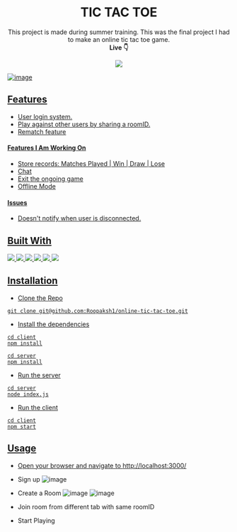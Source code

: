 <div align=center>
<h1 align=center>TIC TAC TOE</h1>
<p>This project is made during summer training. This was the final project I had to make an online tic tac toe game.<br> <b>Live 👇</b><p>
<a href=http://52.38.88.30:1234><img src=https://img.shields.io/badge/Amazon_AWS-232F3E?style=for-the-badge&logo=amazon-aws&logoColor=white>
</div>

![image](https://user-images.githubusercontent.com/72032743/188689133-4bb37d49-abc4-43b0-8469-f7233d3e22b8.png)

## Features

- User login system.
- Play against other users by sharing a roomID.
- Rematch feature

#### Features I Am Working On

- Store records: Matches Played | Win | Draw | Lose
- Chat
- Exit the ongoing game
- Offline Mode

#### Issues

- Doesn't notify when user is disconnected.

## Built With

<img src="https://img.shields.io/badge/MongoDB-4EA94B?style=for-the-badge&logo=mongodb&logoColor=white"> <img src="https://img.shields.io/badge/Express.js-404D59?style=for-the-badge"> <img src="https://img.shields.io/badge/React-20232A?style=for-the-badge&logo=react&logoColor=61DAFB"> <img src="https://img.shields.io/badge/Node.js-43853D?style=for-the-badge&logo=node.js&logoColor=white"> <img src="https://img.shields.io/badge/Socket.io-black?style=for-the-badge&logo=socket.io&badgeColor=010101"> <img src="https://img.shields.io/badge/Material--UI-0081CB?style=for-the-badge&logo=material-ui&logoColor=white">


## Installation

- Clone the Repo

```
git clone git@github.com:Roopaksh1/online-tic-tac-toe.git
```

- Install the dependencies

```
cd client
npm install

cd server
npm install
```

- Run the server

```
cd server
node index.js
```

- Run the client

```
cd client
npm start
```

## Usage


- Open your browser and navigate to [http://localhost:3000/](http://localhost:3000/)

- Sign up
![image](https://user-images.githubusercontent.com/72032743/188688685-fede6037-70d3-4896-8e44-aa3e84f0b15c.png)

- Create a Room
![image](https://user-images.githubusercontent.com/72032743/188688799-0749f6ac-19d3-4bd5-8fcb-58ccce64989c.png)
![image](https://user-images.githubusercontent.com/72032743/188688856-9c7caeac-ae7f-4f81-b673-fab5dec96ec0.png)

- Join room from different tab with same roomID
- Start Playing

